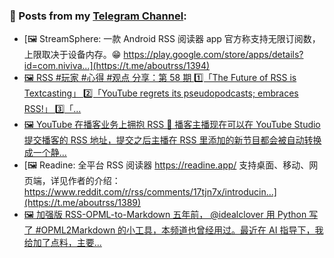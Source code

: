 ### 📰 Posts from my [Telegram Channel](https://t.me/s/aboutrss):
<!-- BLOG-POST-LIST:START -->
- [🖼 StreamSphere: 一款 Android RSS 阅读器 app 官方称支持无限订阅数，上限取决于设备内存。😁 https://play.google.com/store/apps/details?id=com.niviva...](https://t.me/aboutrss/1394)
- [🖼 RSS #玩家 #心得 #观点 分享：第 58 期 1️⃣「The Future of RSS is Textcasting」 2️⃣「YouTube regrets its pseudopodcasts; embraces RSS!」 3️⃣「...](https://t.me/aboutrss/1393)
- [🖼 YouTube 在播客业务上拥抱 RSS 🔸 播客主播现在可以在 YouTube Studio 提交播客的 RSS 地址，提交之后主播在 RSS 里添加的新节目都会被自动转换成一个静...](https://t.me/aboutrss/1390)
- [🖼 Readine: 全平台 RSS 阅读器 https://readine.app/ 支持桌面、移动、网页端，详见作者的介绍： https://www.reddit.com/r/rss/comments/17tjn7x/introducin...](https://t.me/aboutrss/1389)
- [🖼 加强版 RSS-OPML-to-Markdown 五年前， @idealclover 用 Python 写了 #OPML2Markdown 的小工具，本频道也曾经用过。最近在 AI 指导下，我给加了点料，主要...](https://t.me/aboutrss/1387)
<!-- BLOG-POST-LIST:END -->

<!--
**AboutRSS/AboutRSS** is a ✨ _special_ ✨ repository because its `README.md` (this file) appears on your GitHub profile.

Here are some ideas to get you started:

- 🔭 I’m currently working on ...
- 🌱 I’m currently learning ...
- 👯 I’m looking to collaborate on ...
- 🤔 I’m looking for help with ...
- 💬 Ask me about ...
- 📫 How to reach me: ...
- 😄 Pronouns: ...
- ⚡ Fun fact: ...
-->
